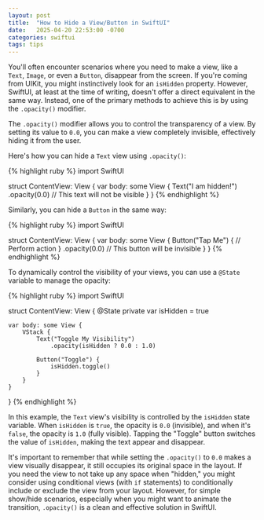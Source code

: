 ```yaml
---
layout: post
title:  "How to Hide a View/Button in SwiftUI"
date:   2025-04-20 22:53:00 -0700
categories: swiftui
tags: tips
---
```


You'll often encounter scenarios where you need to make a view, like a `Text`, `Image`, or even a `Button`, disappear from the screen.
If you're coming from UIKit, you might instinctively look for an `isHidden` property. However, SwiftUI, at least at the time of writing, doesn't offer a direct equivalent in the same way. Instead, one of the primary methods to achieve this is by using the `.opacity()` modifier.

The `.opacity()` modifier allows you to control the transparency of a view. By setting its value to `0.0`, you can make a view completely invisible, effectively hiding it from the user.

Here's how you can hide a `Text` view using `.opacity()`:

{% highlight ruby %}
import SwiftUI

struct ContentView: View {
    var body: some View {
        Text("I am hidden!")
            .opacity(0.0) // This text will not be visible
    }
}
{% endhighlight %}

Similarly, you can hide a `Button` in the same way:

{% highlight ruby %}
import SwiftUI

struct ContentView: View {
    var body: some View {
        Button("Tap Me") {
            // Perform action
        }
        .opacity(0.0) // This button will be invisible
    }
}
{% endhighlight %}

 To dynamically control the visibility of your views, you can use a `@State` variable to manage the opacity:

{% highlight ruby %}
import SwiftUI

struct ContentView: View {
    @State private var isHidden = true

    var body: some View {
        VStack {
            Text("Toggle My Visibility")
                .opacity(isHidden ? 0.0 : 1.0)

            Button("Toggle") {
                isHidden.toggle()
            }
        }
    }
}
{% endhighlight %}

In this example, the `Text` view's visibility is controlled by the `isHidden` state variable. When `isHidden` is `true`, the opacity is `0.0` (invisible), and when it's `false`, the opacity is `1.0` (fully visible). Tapping the "Toggle" button switches the value of `isHidden`, making the text appear and disappear.

It's important to remember that while setting the `.opacity()` to `0.0` makes a view visually disappear, it still occupies its original space in the layout. If you need the view to not take up any space when "hidden," you might consider using conditional views (with `if` statements) to conditionally include or exclude the view from your layout. However, for simple show/hide scenarios, especially when you might want to animate the transition, `.opacity()` is a clean and effective solution in SwiftUI.